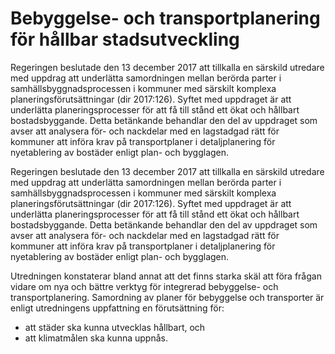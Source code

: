 # Bebyggelse- och transportplanering för hållbar stadsutveckling

Regeringen beslutade den 13 december 2017 att tillkalla en särskild
utredare med uppdrag att underlätta samordningen mellan berörda
parter i samhällsbyggnadsprocessen i kommuner med särskilt komplexa
planeringsförutsättningar (dir 2017:126). Syftet med uppdraget
är att underlätta planeringsprocesser för att få till stånd ett
ökat och hållbart bostadsbyggande. Detta betänkande behandlar den del av uppdraget som avser att analysera för- och nackdelar med en lagstadgad rätt för kommuner att införa krav på transportplaner i detaljplanering för nyetablering av
bostäder enligt plan- och bygglagen.

Regeringen beslutade den 13 december 2017 att tillkalla en särskild
utredare med uppdrag att underlätta samordningen mellan berörda
parter i samhällsbyggnadsprocessen i kommuner med särskilt komplexa
planeringsförutsättningar (dir 2017:126). Syftet med uppdraget
är att underlätta planeringsprocesser för att få till stånd ett
ökat och hållbart bostadsbyggande. Detta betänkande behandlar den del av uppdraget som avser att analysera för- och nackdelar med en lagstadgad rätt för kommuner att införa krav på transportplaner i detaljplanering för nyetablering av
bostäder enligt plan- och bygglagen.

Utredningen konstaterar bland annat att det finns starka skäl att föra frågan vidare om nya och bättre verktyg för integrerad bebyggelse- och
transportplanering. Samordning av planer för bebyggelse och transporter är enligt utredningens uppfattning en förutsättning för:

* att städer ska kunna utvecklas hållbart, och
* att klimatmålen ska kunna uppnås.
